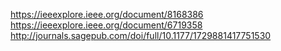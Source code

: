 https://ieeexplore.ieee.org/document/8168386
https://ieeexplore.ieee.org/document/6719358
http://journals.sagepub.com/doi/full/10.1177/1729881417751530